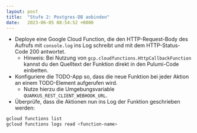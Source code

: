 ```yaml
---
layout: post
title:  "Stufe 2: Postgres-DB anbinden"
date:   2023-06-05 08:54:52 +0000
---
```


- Deploye eine Google Cloud Function, die den HTTP-Request-Body des Aufrufs mit `console.log` ins Log schreibt und mit dem HTTP-Status-Code 200 antwortet.
  - Hinweis: Bei Nutzung von `gcp.cloudfunctions.HttpCallbackFunction` kannst du den Quelltext der Funktion direkt in den Pulumi-Code einbetten.
- Konfiguriere die TODO-App so, dass die neue Funktion bei jeder Aktion an einem TODO-Element aufgerufen wird. 
  - Nutze hierzu die Umgebungsvariable `QUARKUS_REST_CLIENT_WEBHOOK_URL`.
- Überprüfe, dass die Aktionen nun ins Log der Funktion geschrieben werden: 

```bash
gcloud functions list
gcloud functions logs read <function-name>
```